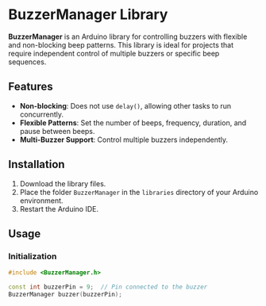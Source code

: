# BuzzerManager Library

**BuzzerManager** is an Arduino library for controlling buzzers with flexible and non-blocking beep patterns. This library is ideal for projects that require independent control of multiple buzzers or specific beep sequences.

## Features
- **Non-blocking**: Does not use `delay()`, allowing other tasks to run concurrently.
- **Flexible Patterns**: Set the number of beeps, frequency, duration, and pause between beeps.
- **Multi-Buzzer Support**: Control multiple buzzers independently.

## Installation
1. Download the library files.
2. Place the folder `BuzzerManager` in the `libraries` directory of your Arduino environment.
3. Restart the Arduino IDE.

## Usage
### Initialization
```cpp
#include <BuzzerManager.h>

const int buzzerPin = 9;  // Pin connected to the buzzer
BuzzerManager buzzer(buzzerPin);
